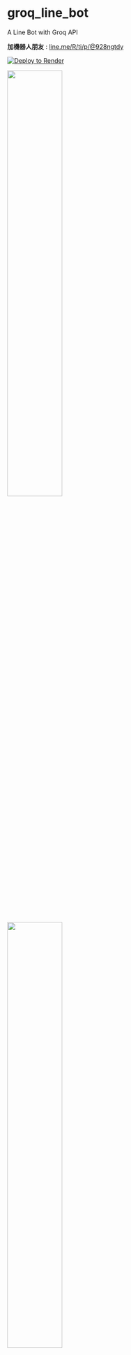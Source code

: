 # groq_line_bot
A Line Bot with Groq API

**加機器人朋友** : [line.me/R/ti/p/@928ngtdy](https://line.me/R/ti/p/@928ngtdy)

[![Deploy to Render](http://render.com/images/deploy-to-render-button.svg)](https://render.com/deploy)

<img src="https://github.com/Jung217/groq_line_bot/assets/99934895/d6240138-721d-4ff7-834d-ef930e97c976" width=50% height=50%>
<img src="https://github.com/Jung217/groq_line_bot/assets/99934895/21b96da1-a759-4f6b-ad71-ea18fcdc1c57" width=50% height=50%>
<img src="https://github.com/Jung217/groq_line_bot/assets/99934895/647f1f89-31f5-4af8-a861-2c5ca7698469" width=50% height=50%>
<img src="https://github.com/Jung217/groq_line_bot/assets/99934895/603ed99b-910a-4855-b806-83b6bc00e85b" width=50% height=50%>

## deploy
Render deploy : `export PATH=$PATH:/usr/local/python3/bin && pip install gunicorn && gunicorn app:app`

## Restricted access
![image](https://github.com/Jung217/groq_line_bot/assets/99934895/ad510f17-593f-47b7-a908-6793e16ff29c)

## PS.
* 不確定所有人用一個API會不會互相影響 : 應該不會，每次請求都是獨立的，也因此**無法連續對話**
* 因為免費，所以太久沒用要喚醒
* 模型更換還在努力 >:(

## 參考
* [groq-python/examples/chat_completion.py](https://github.com/groq/groq-python/blob/main/examples/chat_completion.py)
* [Jung217/Penguin-cat-assistant](https://github.com/Jung217/Penguin-cat-assistant)
